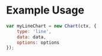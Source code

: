 # Example Usage
```javascript
var myLineChart = new Chart(ctx, {
    type: 'line',
    data: data,
    options: options
});
```